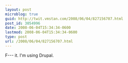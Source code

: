 ```yaml
---
layout: post
microblog: true
guid: http://twit.vmstan.com/2008/06/04/827156707.html
post_id: 3054996
date: 2008-06-04T15:34:34-0600
lastmod: 2008-06-04T15:34:34-0600
type: post
url: /2008/06/04/827156707.html
---
```

F--- it. I'm using Drupal.
